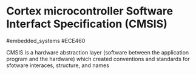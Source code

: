 # Cortex microcontroller Software Interfact Specification (CMSIS)
#embedded_systems #ECE460 

CMSIS is a hardware abstraction layer (software between the application program and the hardware) which created conventions and standards for sfotware interaces, structure, and names